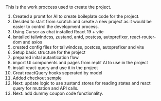 This is the work proccess used to create the project.

1. Created a promt for AI to create boileplate code for the project.
2. Desided to start from scratch and create a new project as it would be easier to control the development process.
3. Using Cursor as chat installed React 19 + vite
4. isntalled tailwindcss, zustand, antd, postcss, autoprefixer, react-router-dom and axios
5. created config files for tailwindcss, postcss, autoprefixer and vite
6. Setup basic structure for the project
7. prepared inital autantication flow
8. import UI components and pages from replit AI to use in the project
9. install react-query and use it in the project
10. Creat reactQuery hooks seperated by model
11. Added checkout semple
12. Next: update logic to use zustand stores for reading states and react query for mutation and API calls.
13. Next: add dummy coupon code functionality.

